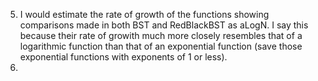 5. I would estimate the rate of growth of the functions showing comparisons made in both BST and RedBlackBST as aLogN. I say this because their rate of growith much more closely resembles that of a logarithmic function than that of an exponential function (save those exponential functions with exponents of 1 or less). 
6. 